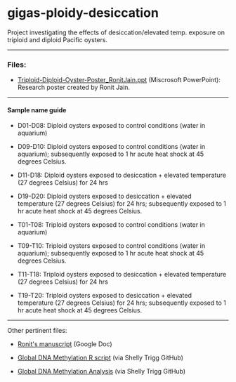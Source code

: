 # gigas-ploidy-desiccation

Project investigating the effects of desiccation/elevated temp. exposure on triploid and diploid Pacific oysters.

---

### Files:

- [Triploid-Diploid-Oyster-Poster_RonitJain.ppt](https://github.com/RobertsLab/gigas_ploidy/blob/master/Triploid-Diploid-Oyster-Poster_RonitJain.pptx) (Miscrosoft PowerPoint): Research poster created by Ronit Jain.

---

#### Sample name guide

- D01-D08: Diploid oysters exposed to control conditions (water in aquarium)

- D09-D10: Diploid oysters exposed to control conditions (water in aquarium); subsequently exposed to 1 hr acute heat shock at 45 degrees Celsius.

- D11-D18: Diploid oysters exposed to desiccation + elevated temperature (27 degrees Celsius) for 24 hrs

- D19-D20: Diploid oysters exposed to desiccation + elevated temperature (27 degrees Celsius) for 24 hrs; subsequently exposed to 1 hr acute heat shock at 45 degrees Celsius.

- T01-T08: Triploid oysters exposed to control conditions (water in aquarium)

- T09-T10: Triploid oysters exposed to control conditions (water in aquarium); subsequently exposed to 1 hr acute heat shock at 45 degrees Celsius.

- T11-T18: Triploid oysters exposed to desiccation + elevated temperature (27 degrees Celsius) for 24 hrs

- T19-T20: Triploid oysters exposed to desiccation + elevated temperature (27 degrees Celsius) for 24 hrs; subsequently exposed to 1 hr acute heat shock at 45 degrees Celsius.

---

Other pertinent files:

- [Ronit's manuscript](https://docs.google.com/document/d/1nwY9I3pVzF5Xlfdzb7SdO1QKaNp5qyj0DuPCCa_YXi8/edit?usp=sharing) (Google Doc)

- [Global DNA Methylation R script](https://github.com/shellytrigg/C_gigas/blob/master/Polyploids/GlobalDNAMeth_Polyploids.R) (via Shelly Trigg GitHub)

- [Global DNA Methylation Analysis](https://github.com/shellytrigg/C_gigas/blob/master/Polyploids/GlobalDNAMeth_Polyploids.md) (via Shelly Trigg GitHub)


